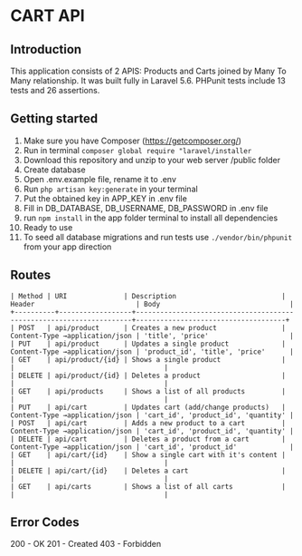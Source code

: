 # CART API

## Introduction

This application consists of 2 APIS: Products and Carts joined by Many To Many relationship. It was built fully in Laravel 5.6. PHPunit tests include 13 tests and 26 assertions.


## Getting started
1. Make sure you have Composer (https://getcomposer.org/)
2. Run in terminal ```composer global require "laravel/installer ```
3. Download this repository and unzip to your web server /public folder
4. Create database
5. Open .env.example file, rename it to .env
6. Run ```php artisan key:generate``` in your terminal
7. Put the obtained key in APP_KEY in .env file
8. Fill in DB_DATABASE, DB_USERNAME, DB_PASSWORD in .env file
9. run ```npm install``` in the app folder terminal to install all dependencies
10. Ready to use
11. To seed all database migrations and run tests use ```./vendor/bin/phpunit``` from your app direction


## Routes

```
| Method | URI              | Description                          | Header                         | Body                                |
+----------+------------------+---------------------------------------------------------------------+-------------------------------------+
| POST   | api/product      | Creates a new product                | Content-Type →application/json | 'title', 'price'                    |
| PUT    | api/product      | Updates a single product             | Content-Type →application/json | 'product_id', 'title', 'price'      |
| GET    | api/product/{id} | Shows a single product               |                                |                                     |
| DELETE | api/product/{id} | Deletes a product                    |                                |                                     |
| GET    | api/products     | Shows a list of all products         |                                |                                     |
| PUT    | api/cart         | Updates cart (add/change products)   | Content-Type →application/json | 'cart_id', 'product_id', 'quantity' |
| POST   | api/cart         | Adds a new product to a cart         | Content-Type →application/json | 'cart_id', 'product_id', 'quantity' |
| DELETE | api/cart         | Deletes a product from a cart        | Content-Type →application/json | 'cart_id', 'product_id'             |
| GET    | api/cart/{id}    | Show a single cart with it's content |                                |                                     |
| DELETE | api/cart/{id}    | Deletes a cart                       |                                |                                     |
| GET    | api/carts        | Shows a list of all carts            |                                |                                     |
```

## Error Codes
200 - OK
201 - Created
403 - Forbidden
